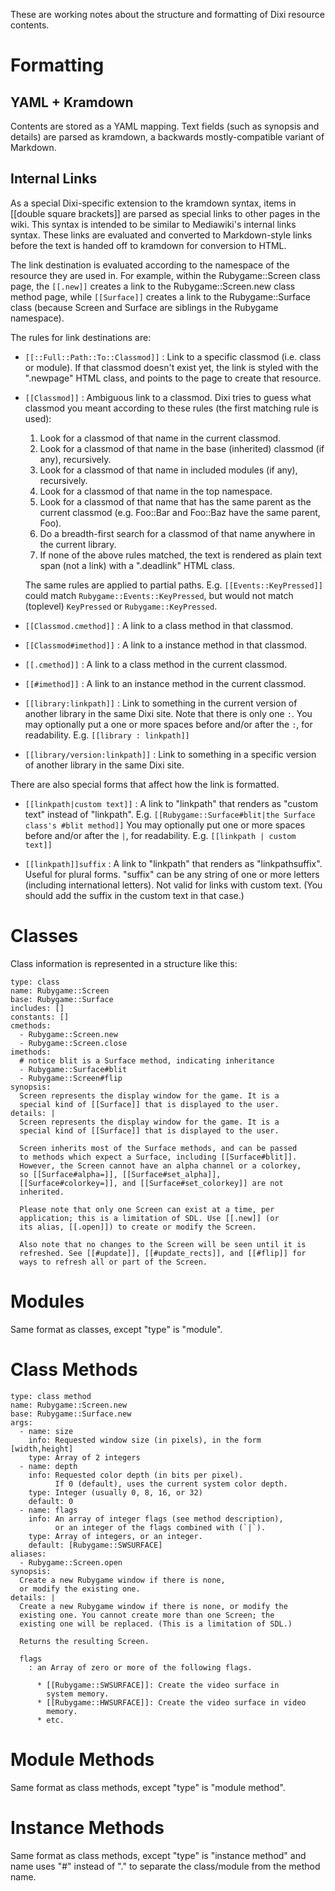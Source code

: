 
These are working notes about the structure and formatting of Dixi
resource contents.


Formatting
==========

YAML + Kramdown
---------------
    
Contents are stored as a YAML mapping. Text fields (such as synopsis
and details) are parsed as kramdown, a backwards mostly-compatible
variant of Markdown.

Internal Links
--------------

As a special Dixi-specific extension to the kramdown syntax, items in
[[double square brackets]] are parsed as special links to other pages
in the wiki. This syntax is intended to be similar to Mediawiki's
internal links syntax. These links are evaluated and converted to
Markdown-style links before the text is handed off to kramdown for
conversion to HTML.

The link destination is evaluated according to the namespace of the
resource they are used in. For example, within the Rubygame::Screen
class page, the `[[.new]]` creates a link to the Rubygame::Screen.new
class method page, while `[[Surface]]` creates a link to the
Rubygame::Surface class (because Screen and Surface are siblings in
the Rubygame namespace).

The rules for link destinations are:

* `[[::Full::Path::To::Classmod]]` :
  Link to a specific classmod (i.e. class or module). If that classmod
  doesn't exist yet, the link is styled with the ".newpage" HTML
  class, and points to the page to create that resource.

* `[[Classmod]]` :
  Ambiguous link to a classmod. Dixi tries to guess what classmod you
  meant according to these rules (the first matching rule is used):

  1. Look for a classmod of that name in the current classmod.
  2. Look for a classmod of that name in the base (inherited)
     classmod (if any), recursively.
  3. Look for a classmod of that name in included modules (if any),
     recursively.
  4. Look for a classmod of that name in the top namespace.
  5. Look for a classmod of that name that has the same parent as
     the current classmod (e.g. Foo::Bar and Foo::Baz have the same
     parent, Foo).
  6. Do a breadth-first search for a classmod of that name anywhere
     in the current library.
  7. If none of the above rules matched, the text is rendered as
     plain text span (not a link) with a ".deadlink" HTML class.

  The same rules are applied to partial paths. E.g.
  `[[Events::KeyPressed]]` could match `Rubygame::Events::KeyPressed`,
  but would not match (toplevel) `KeyPressed` or `Rubygame::KeyPressed`.
  
* `[[Classmod.cmethod]]` :
  A link to a class method in that classmod.

* `[[Classmod#imethod]]` :
  A link to a instance method in that classmod.

* `[[.cmethod]]` :
  A link to a class method in the current classmod.

* `[[#imethod]]` :
  A link to an instance method in the current classmod.

* `[[library:linkpath]]` :
  Link to something in the current version of another library in the
  same Dixi site. Note that there is only one `:`. You may optionally
  put a one or more spaces before and/or after the `:`, for readability.
  E.g. `[[library : linkpath]]`

* `[[library/version:linkpath]]` :
  Link to something in a specific version of another library in the
  same Dixi site.

There are also special forms that affect how the link is formatted.

* `[[linkpath|custom text]]` :
  A link to "linkpath" that renders as "custom text" instead of
  "linkpath". E.g. `[[Rubygame::Surface#blit|the Surface class's #blit
  method]]` You may optionally put one or more spaces before and/or
  after the `|`, for readability. E.g. `[[linkpath | custom text]]`

* `[[linkpath]]suffix` :
  A link to "linkpath" that renders as "linkpathsuffix". Useful for
  plural forms. "suffix" can be any string of one or more letters
  (including international letters). Not valid for links with custom
  text. (You should add the suffix in the custom text in that case.)

    
Classes
=======

Class information is represented in a structure like this:

    type: class
    name: Rubygame::Screen
    base: Rubygame::Surface
    includes: []
    constants: []
    cmethods:
      - Rubygame::Screen.new
      - Rubygame::Screen.close
    imethods:
      # notice blit is a Surface method, indicating inheritance
      - Rubygame::Surface#blit
      - Rubygame::Screen#flip
    synopsis:
      Screen represents the display window for the game. It is a
      special kind of [[Surface]] that is displayed to the user.
    details: |
      Screen represents the display window for the game. It is a
      special kind of [[Surface]] that is displayed to the user.

      Screen inherits most of the Surface methods, and can be passed
      to methods which expect a Surface, including [[Surface#blit]].
      However, the Screen cannot have an alpha channel or a colorkey,
      so [[Surface#alpha=]], [[Surface#set_alpha]],
      [[Surface#colorkey=]], and [[Surface#set_colorkey]] are not
      inherited.

      Please note that only one Screen can exist at a time, per
      application; this is a limitation of SDL. Use [[.new]] (or
      its alias, [[.open]]) to create or modify the Screen.

      Also note that no changes to the Screen will be seen until it is
      refreshed. See [[#update]], [[#update_rects]], and [[#flip]] for
      ways to refresh all or part of the Screen.
    

Modules
=======

Same format as classes, except "type" is "module".


Class Methods
=============
    
    type: class method
    name: Rubygame::Screen.new
    base: Rubygame::Surface.new
    args:
      - name: size
        info: Requested window size (in pixels), in the form [width,height]
        type: Array of 2 integers
      - name: depth
        info: Requested color depth (in bits per pixel).
              If 0 (default), uses the current system color depth. 
        type: Integer (usually 0, 8, 16, or 32)
        default: 0
      - name: flags
        info: An array of integer flags (see method description),
              or an integer of the flags combined with (`|`).
        type: Array of integers, or an integer.
        default: [Rubygame::SWSURFACE]
    aliases:
      - Rubygame::Screen.open
    synopsis:
      Create a new Rubygame window if there is none,
      or modify the existing one.
    details: |
      Create a new Rubygame window if there is none, or modify the
      existing one. You cannot create more than one Screen; the
      existing one will be replaced. (This is a limitation of SDL.)

      Returns the resulting Screen.

      flags
        : an Array of zero or more of the following flags.

          * [[Rubygame::SWSURFACE]]: Create the video surface in
            system memory.
          * [[Rubygame::HWSURFACE]]: Create the video surface in video
            memory.
          * etc.


Module Methods
==============

Same format as class methods, except "type" is "module method".


Instance Methods
================

Same format as class methods, except "type" is "instance method" and
name uses "#" instead of "." to separate the class/module from the
method name.
